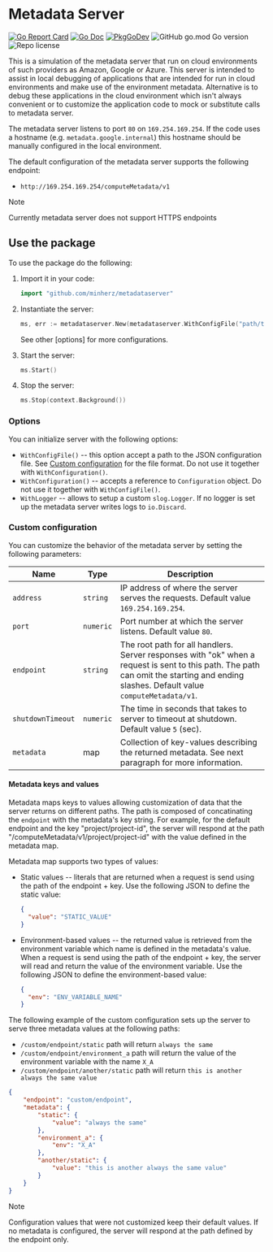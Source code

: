 # Metadata Server

[![Go Report Card](https://goreportcard.com/badge/github.com/minherz/metadataserver?style=flat-square)](https://goreportcard.com/report/github.com/minherz/metadataserver)
[![Go Doc](https://img.shields.io/badge/godoc-reference-blue.svg?style=flat-square)](http://godoc.org/github.com/minherz/metadataserver)
[![PkgGoDev](https://pkg.go.dev/badge/github.com/minherz/metadataserver)](https://pkg.go.dev/github.com/minherz/metadataserver)
![GitHub go.mod Go version](https://img.shields.io/github/go-mod/go-version/minherz/metadataserver)
![Repo license](https://badgen.net/badge/license/Apache%202.0/blue)

This is a simulation of the metadata server that run on cloud environments of such providers as Amazon, Google or Azure.
This server is intended to assist in local debugging of applications that are intended for run in cloud environments and make use of the environment metadata.
Alternative is to debug these applications in the cloud environment which isn't always convenient or to customize the application code to mock or substitute calls to metadata server.

The metadata server listens to port `80` on `169.254.169.254`. If the code uses a hostname (e.g. `metadata.google.internal`) this hostname should be manually configured in the local environment.

The default configuration of the metadata server supports the following endpoint:

* `http://169.254.169.254/computeMetadata/v1`

> [!NOTE]
> Currently metadata server does not support HTTPS endpoints

## Use the package

To use the package do the following:

1. Import it in your code:

   ```go
   import "github.com/minherz/metadataserver"
   ```

2. Instantiate the server:

   ```go
   ms, err := metadataserver.New(metadataserver.WithConfigFile("path/to/config/file"))
   ```

   See other [options] for more configurations.

3. Start the server:

   ```go
   ms.Start()
   ```

4. Stop the server:

   ```go
   ms.Stop(context.Background())
   ```

### Options

You can initialize server with the following options:

* `WithConfigFile()` -- this option accept a path to the JSON configuration file. See [Custom configuration](#custom-configuration) for the file format. Do not use it together with `WithConfiguration()`.
* `WithConfiguration()` -- accepts a reference to `Configuration` object. Do not use it together with `WithConfigFile()`.
* `WithLogger` -- allows to setup a custom `slog.Logger`. If no logger is set up the metadata server writes logs to `io.Discard`.

### Custom configuration

You can customize the behavior of the metadata server by setting the following parameters:

| Name | Type | Description |
|---|---|---|
| `address` | `string` | IP address of where the server serves the requests. Default value `169.254.169.254`. |
| `port` | `numeric` | Port number at which the server listens. Default value `80`. |
| `endpoint` | `string` | The root path for all handlers. Server responses with "ok" when a request is sent to this path. The path can omit the starting and ending slashes. Default value `computeMetadata/v1`. |
| `shutdownTimeout` | `numeric` | The time in seconds that takes to server to timeout at shutdown. Default value `5` (sec). |
| `metadata` | map | Collection of key-values describing the returned metadata. See next paragraph for more information. |

#### Metadata keys and values

Metadata maps keys to values allowing customization of data that the server returns on different paths. The path is composed of concatinating the `endpoint` with the metadata's key string.
For example, for the default endpoint and the key "project/project-id", the server will respond at the path "/computeMetadata/v1/project/project-id" with the value defined in the metadata map.

Metadata map supports two types of values:

* Static values -- literals that are returned when a request is send using the path of the endpoint + key. Use the following JSON to define the static value:

  ```json
  {
    "value": "STATIC_VALUE"
  }
  ```

* Environment-based values -- the returned value is retrieved from the environment variable which name is defined in the metadata's value.
  When a request is send using the path of the endpoint + key, the server will read and return the value of the environment variable. Use the following JSON to define the environment-based value:

  ```json
  {
    "env": "ENV_VARIABLE_NAME"
  }
  ```

The following example of the custom configuration sets up the server to serve three metadata values at the following paths:

* `/custom/endpoint/static` path will return `always the same`
* `/custom/endpoint/environment_a` path will return the value of the environment variable with the name `X_A`
* `/custom/endpoint/another/static` path will return `this is another always the same value`

```json
{
    "endpoint": "custom/endpoint",
    "metadata": {
        "static": {
            "value": "always the same"
        },
        "environment_a": {
            "env": "X_A"
        },
        "another/static": {
            "value": "this is another always the same value"
        }
    }
}
```

> [!NOTE]
> Configuration values that were not customized keep their default values.
> If no metadata is configured, the server will respond at the path defined by the endpoint only.
